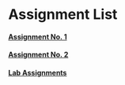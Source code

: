# Assignment List

#### [Assignment No. 1](https://github.com/MaxySpark/Summer-Training/tree/master/Assignments/Assignment-1)

#### [Assignment No. 2](https://github.com/MaxySpark/Summer-Training/tree/master/Assignments/Assignment-2)

#### [Lab Assignments](https://github.com/MaxySpark/Summer-Training/tree/master/Assignments/Lab-Assignments)